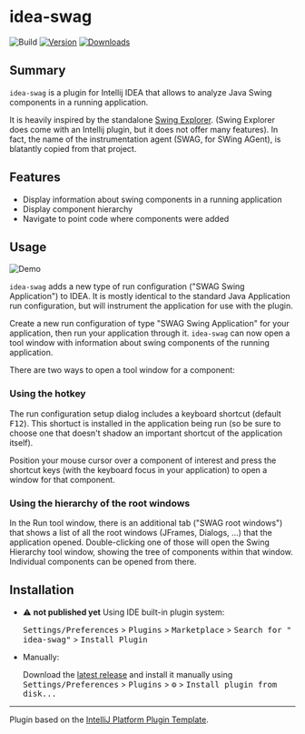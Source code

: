 # idea-swag

![Build](https://github.com/ohle/idea-swag/workflows/Build/badge.svg)
[![Version](https://img.shields.io/jetbrains/plugin/v/PLUGIN_ID.svg)](https://plugins.jetbrains.com/plugin/PLUGIN_ID)
[![Downloads](https://img.shields.io/jetbrains/plugin/d/PLUGIN_ID.svg)](https://plugins.jetbrains.com/plugin/PLUGIN_ID)

## Summary

<!-- Plugin description -->
`idea-swag` is a plugin for Intellij IDEA that allows to analyze Java Swing components in a running
application.

It is heavily inspired by the
standalone [Swing Explorer](https://github.com/swingexplorer/swingexplorer). (Swing Explorer does
come with an Intellij plugin, but it does not offer many features). In fact, the name of the
instrumentation agent (SWAG, for SWing AGent), is blatantly copied from that project.
<!-- Plugin description end -->

## Features

- Display information about swing components in a running application
- Display component hierarchy
- Navigate to point code where components were added

## Usage

![Demo](https://github.com/ohle/idea-swag/Demo.gif)

`idea-swag` adds a new type of run configuration ("SWAG Swing Application") to IDEA. It is mostly
identical to the standard Java Application run configuration, but will instrument the application
for use with the plugin.

Create a new run configuration of type "SWAG Swing Application" for your application, then run your
application through it. `idea-swag` can now open a tool window with information about swing
components of the running application.

There are two ways to open a tool window for a component:

### Using the hotkey

The run configuration setup dialog includes a keyboard shortcut (default <kbd>F12</kbd>). This
shortuct is installed in the application being run (so be sure to choose one that doesn't shadow an
important shortcut of the application itself).

Position your mouse cursor over a component of interest and press the shortcut keys (with the
keyboard focus in your application) to open a window for that component.

### Using the hierarchy of the root windows

In the Run tool window, there is an additional tab ("SWAG root windows") that shows a list of all
the root windows (JFrames, Dialogs, …) that the application opened. Double-clicking one of those
will open the Swing Hierarchy tool window, showing the tree of components within that window.
Individual components can be opened from there.

## Installation

- :warning: **not published yet** Using IDE built-in plugin system:

  <kbd>Settings/Preferences</kbd> > <kbd>Plugins</kbd> > <kbd>Marketplace</kbd> > <kbd>Search for "
  idea-swag"</kbd> >
  <kbd>Install Plugin</kbd>

- Manually:

  Download the [latest release](https://github.com/ohle/idea-swag/releases/latest) and install it
  manually using
  <kbd>Settings/Preferences</kbd> > <kbd>Plugins</kbd> > <kbd>⚙️</kbd> > <kbd>Install plugin from
  disk...</kbd>

---
Plugin based on the [IntelliJ Platform Plugin Template][template].

[template]: https://github.com/JetBrains/intellij-platform-plugin-template

